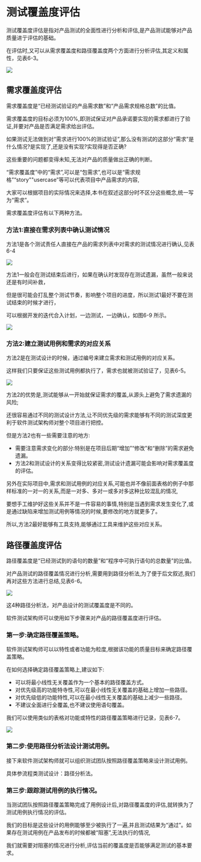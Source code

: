 # 测试覆盖度评估

测试覆盖度评估是指对产品测试的全面性进行分析和评估,是产品测试能够对产品质量进亍评估的基础。

在评估时,又可以从需求覆盖度和路径覆盖度两个方面进行分析评估,其定义和属性，见表6-3。

![](https://shen89s.github.io/resFiles/测试覆盖度评估的定义和属性.jpg)


## 需求覆盖度评估

需求覆盖度是“已经测试验证的产品需求数”和“产品需求规格总数”的比值。

需求覆盖度的目标必须为100%,即测试保证对产品承诺要实现的需求都进行了验证,并要对产品是否满足需求给出评估。

如果测试无法做到对“需求进行100%的测试验证”,那么没有测试的这部分“需求”是什么情况?是实现了,还是没有实现?实现得是否正确?

这些重要的问题都变得未知,无法对产品的质量做出正确的判断。

“需求覆盖度”中的“需求”,可以是“包需求”,也可以是“需求规格”“story""usercase”等可以代表项目中产品需求的内容,

大家可以根据项目的实际情况来选择,本书在叙述这部分时不区分这些概念,统一写为“需求”。

需求覆盖度评估有以下两种方法。

### 方法1:直接在需求列表中确认测试情况

方法1是各个测试责任人直接在产品的需求列表中对需求的测试情况进行确认,见表6-4

![](https://shen89s.github.io/resFiles/确认测试情况.jpg )

方法1一般会在测试结束后进行，如果在确认时发现存在测试遗漏，虽然一般来说还是有时间补救，

但是很可能会打乱整个测试节奏，影响整个项目的进度，所以测试1最好不要在测试结束的时候才进行，

可以根据开发的迭代合入计划，一边测试，一边确认，如图6-9 所示。

![](https://shen89s.github.io/resFiles/边测试边确认.jpg )

### 方法2:建立测试用例和需求的对应关系

方法2是在测试设计的时候，通过编号来建立需求和测试用例的对应关系。

这样我们只要保证这些测试用例都执行了，需求也就被测试验证了，见表6-5。

![](https://shen89s.github.io/resFiles/需求和测试用例的对应关系.jpg )

方法2的优势是,测试能够从一开始就保证需求的覆盖,从源头上避免了需求遗漏的风险;

还很容易通过不同的测试设计方法,让不同优先级的需求能够有不同的测试深度更利于软件测试架构师对整个项目进行把控。

但是方法2也有一些需要注意的地方:

- 需要注意需求变化的部分:特别是在项目后期“增加”“修改”和“删除”的需求避免遗漏。
- 方法2和测试设计的关系变得比较紧密,测试设计遗漏可能会影响对需求覆盖度的评估。

另外在实际项目中,需求和测试用例的对应关系,可能也并不像前面表格的例子中那样标准的一对一的关系,而是一对多、多对一或多对多这种比较混乱的情况,

要想手工维护好这些关系并不是一件容易的事情,特别是当遇到需求发生变化了,或是通过缺陷来增加测试用例等情况的时候,要修改的地方就更多了。

所以,方法2最好能够有工具支持,能够通过工具来维护这些对应关系。

## 路径覆盖度评估

路径覆盖度是“已经测试到的语句的数量”和“程序中可执行语句的总数量”的比值。

对产品测试的路径覆盖情况进行分析,需要用到路径分析法,为了便于后文叙述,我们再对这些方法进行总结,见表6-6。

![](https://shen89s.github.io/resFiles/路径分析法总结.jpg )

这4种路径分析法，对产品设计的测试覆盖度是不同的。

软件测试架构师可以使用如下步骤来对产品的路径覆盖度进行评估。

### 第一步:确定路径覆盖策略。

软件测试架构师可以以特性或者功能为粒度,根据该功能的质量目标来确定路径覆盖策略。

在如何选择确定路径覆盖策略上,建议如下:

- 可以将最小线性无关覆盖作为一个基本的路径覆盖方式。
- 对优先级高的功能特寺性,可以在最小线性无关覆盖的基础上增加一些路径。
- 对优先级低的功能特性,可以在最小线性无关覆盖的基础上减少一些路径。
- 不建议全面进行全覆盖,也不建议使用语句覆盖。

我们可以使用类似的表格对功能或特性的路径覆盖策略进行记录，见表6-7。

![](https://shen89s.github.io/resFiles/路径覆盖策略的记录.jpg )

### 第二步:使用路径分析法设计测试用例。

接下来软件测试架构师就可以组织测试团队按照路径覆盖策略来设计测试用例。

具体参流程类测试设计：路径分析法。

### 第三步:跟踪测试用例的执行情况。

当测试团队按照路径覆盖策略完成了用例设计后,对路径覆盖度的评估,就转换为了测试用例执行情况的评估。

我们的目标是这些设计的用例能够至少被执行了一遍,并且测试结果为“通过”。如果存在测试用例在产品发布的时候都被“阻塞”,无法执行的情况,

我们就需要对阻塞的情况进行分析,评估当前的覆盖度是否能够满足测试的基本要求。
